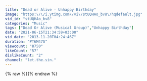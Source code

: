 ```yaml
---
title: "Dead or Alive - Unhappy Birthday"
image: "https:\/\/i.ytimg.com\/vi\/stUQHAo_bv8\/hqdefault.jpg"
vid_id: "stUQHAo_bv8"
categories: "Music"
tags: ["Dead Or Alive (Musical Group)","Unhappy Birthday"]
date: "2021-06-15T21:34:59+03:00"
vid_date: "2013-11-20T04:24:46Z"
duration: "PT6M47S"
viewcount: "8750"
likeCount: "57"
dislikeCount: "2"
channel: "let.the.sin."
---
```

{% raw %}{% endraw %}
